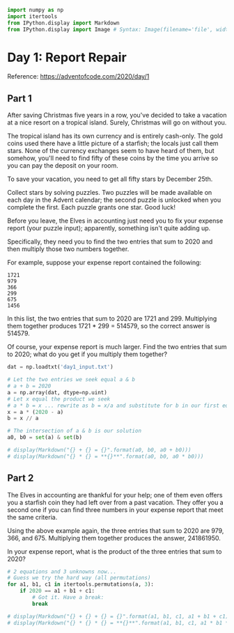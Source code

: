 ```python
import numpy as np
import itertools
from IPython.display import Markdown
from IPython.display import Image # Syntax: Image(filename='file', width=wd, height=ht)
```

# Day 1: Report Repair

Reference: https://adventofcode.com/2020/day/1

## Part 1

After saving Christmas five years in a row, you've decided to take a vacation at a nice resort on a tropical island. Surely, Christmas will go on without you.

The tropical island has its own currency and is entirely cash-only. The gold coins used there have a little picture of a starfish; the locals just call them stars. None of the currency exchanges seem to have heard of them, but somehow, you'll need to find fifty of these coins by the time you arrive so you can pay the deposit on your room.

To save your vacation, you need to get all fifty stars by December 25th.

Collect stars by solving puzzles. Two puzzles will be made available on each day in the Advent calendar; the second puzzle is unlocked when you complete the first. Each puzzle grants one star. Good luck!

Before you leave, the Elves in accounting just need you to fix your expense report (your puzzle input); apparently, something isn't quite adding up.

Specifically, they need you to find the two entries that sum to 2020 and then multiply those two numbers together.

For example, suppose your expense report contained the following:

```
1721
979
366
299
675
1456
```

In this list, the two entries that sum to 2020 are 1721 and 299. Multiplying them together produces 1721 * 299 = 514579, so the correct answer is 514579.

Of course, your expense report is much larger. Find the two entries that sum to 2020; what do you get if you multiply them together?


```python
dat = np.loadtxt('day1_input.txt')
```


```python
# Let the two entries we seek equal a & b
# a + b = 2020
a = np.array(dat, dtype=np.uint)
# Let x equal the product we seek
# a * b = x ... rewrite as b = x/a and substitute for b in our first eq:
x = a * (2020 - a)
b = x // a

# The intersection of a & b is our solution
a0, b0 = set(a) & set(b)
```


```python
# display(Markdown("{} + {} = {}".format(a0, b0, a0 + b0)))
# display(Markdown("{} * {} = **{}**".format(a0, b0, a0 * b0)))
```

## Part 2

The Elves in accounting are thankful for your help; one of them even offers you a starfish coin they had left over from a past vacation. They offer you a second one if you can find three numbers in your expense report that meet the same criteria.

Using the above example again, the three entries that sum to 2020 are 979, 366, and 675. Multiplying them together produces the answer, 241861950.

In your expense report, what is the product of the three entries that sum to 2020?


```python
# 2 equations and 3 unknowns now...
# Guess we try the hard way (all permutations)
for a1, b1, c1 in itertools.permutations(a, 3):
    if 2020 == a1 + b1 + c1:
        # Got it. Have a break:
        break
```


```python
# display(Markdown("{} + {} + {} = {}".format(a1, b1, c1, a1 + b1 + c1)))
# display(Markdown("{} * {} * {} = **{}**".format(a1, b1, c1, a1 * b1 * c1)))
```


```python

```

